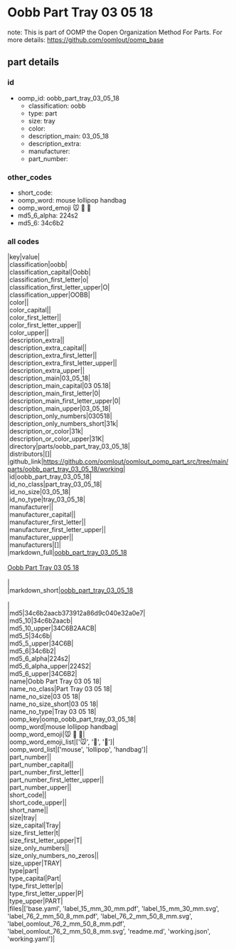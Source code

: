 # Oobb Part Tray 03 05 18  

note: This is part of OOMP the Oopen Organization Method For Parts. For more details: https://github.com/oomlout/oomp_base

##  part details





### id
* oomp_id: oobb_part_tray_03_05_18
  * classification: oobb
  * type: part
  * size: tray
  * color: 
  * description_main: 03_05_18
  * description_extra: 
  * manufacturer: 
  * part_number: 

### other_codes
* short_code: 
* oomp_word: mouse lollipop handbag
* oomp_word_emoji :mouse: :lollipop: :handbag:
* md5_6_alpha: 224s2
* md5_6: 34c6b2

### all codes 
|key|value|  
|classification|oobb|  
|classification_capital|Oobb|  
|classification_first_letter|o|  
|classification_first_letter_upper|O|  
|classification_upper|OOBB|  
|color||  
|color_capital||  
|color_first_letter||  
|color_first_letter_upper||  
|color_upper||  
|description_extra||  
|description_extra_capital||  
|description_extra_first_letter||  
|description_extra_first_letter_upper||  
|description_extra_upper||  
|description_main|03_05_18|  
|description_main_capital|03 05.18|  
|description_main_first_letter|0|  
|description_main_first_letter_upper|0|  
|description_main_upper|03_05_18|  
|description_only_numbers|030518|  
|description_only_numbers_short|31k|  
|description_or_color|31k|  
|description_or_color_upper|31K|  
|directory|parts/oobb_part_tray_03_05_18|  
|distributors|[]|  
|github_link|https://github.com/oomlout/oomlout_oomp_part_src/tree/main/parts/oobb_part_tray_03_05_18/working|  
|id|oobb_part_tray_03_05_18|  
|id_no_class|part_tray_03_05_18|  
|id_no_size|03_05_18|  
|id_no_type|tray_03_05_18|  
|manufacturer||  
|manufacturer_capital||  
|manufacturer_first_letter||  
|manufacturer_first_letter_upper||  
|manufacturer_upper||  
|manufacturers|[]|  
|markdown_full|[oobb_part_tray_03_05_18](https://github.com/oomlout/oomlout_oomp_part_src/tree/main/parts/oobb_part_tray_03_05_18/working)<br>[](https://github.com/oomlout/oomlout_oomp_part_src/tree/main/parts/oobb_part_tray_03_05_18/working)<br>[Oobb Part Tray 03 05 18](https://github.com/oomlout/oomlout_oomp_part_src/tree/main/parts/oobb_part_tray_03_05_18/working)<br><br>|  
|markdown_short|[oobb_part_tray_03_05_18](https://github.com/oomlout/oomlout_oomp_part_src/tree/main/parts/oobb_part_tray_03_05_18/working)<br><br>|  
|md5|34c6b2aacb373912a86d9c040e32a0e7|  
|md5_10|34c6b2aacb|  
|md5_10_upper|34C6B2AACB|  
|md5_5|34c6b|  
|md5_5_upper|34C6B|  
|md5_6|34c6b2|  
|md5_6_alpha|224s2|  
|md5_6_alpha_upper|224S2|  
|md5_6_upper|34C6B2|  
|name|Oobb Part Tray 03 05 18|  
|name_no_class|Part Tray 03 05 18|  
|name_no_size|03 05 18|  
|name_no_size_short|03 05 18|  
|name_no_type|Tray 03 05 18|  
|oomp_key|oomp_oobb_part_tray_03_05_18|  
|oomp_word|mouse lollipop handbag|  
|oomp_word_emoji|:mouse: :lollipop: :handbag:|  
|oomp_word_emoji_list|[':mouse:', ':lollipop:', ':handbag:']|  
|oomp_word_list|['mouse', 'lollipop', 'handbag']|  
|part_number||  
|part_number_capital||  
|part_number_first_letter||  
|part_number_first_letter_upper||  
|part_number_upper||  
|short_code||  
|short_code_upper||  
|short_name||  
|size|tray|  
|size_capital|Tray|  
|size_first_letter|t|  
|size_first_letter_upper|T|  
|size_only_numbers||  
|size_only_numbers_no_zeros||  
|size_upper|TRAY|  
|type|part|  
|type_capital|Part|  
|type_first_letter|p|  
|type_first_letter_upper|P|  
|type_upper|PART|  
|files|['base.yaml', 'label_15_mm_30_mm.pdf', 'label_15_mm_30_mm.svg', 'label_76_2_mm_50_8_mm.pdf', 'label_76_2_mm_50_8_mm.svg', 'label_oomlout_76_2_mm_50_8_mm.pdf', 'label_oomlout_76_2_mm_50_8_mm.svg', 'readme.md', 'working.json', 'working.yaml']|  
